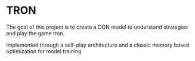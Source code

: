 # TRON

The goal of this project is to create a DQN model to understand strategies and play the game tron.

Implemented through a self-play architecture and a classic memory based optimization for model training
